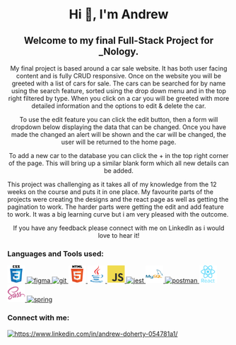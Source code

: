 <h1 align="center">Hi 👋, I'm Andrew</h1>
<h2 align="center">Welcome to my final Full-Stack Project for _Nology.</h2>



<p align="center">My final project is based around a car sale website. It has both user facing content and is fully CRUD responsive. Once on the website you will be greeted with a list of cars for sale. The cars can be searched for by name using the search feature, sorted using the drop down menu and in the top right filtered by type. When you click on a car you will be greeted with more detailed information and the options to edit & delete the car. </p>

<p align="center">To use the edit feature you can click the edit button, then a form will dropdown below displaying the data that can be changed. Once you have made the changed an alert will be shown and the car will be changed, the user will be returned to the home page.</p>

<p align="center">To add a new car to the database you can click the + in the top right corner of the page. This will bring up a similar blank form which all new details can be added.</p>

<p>This project was challenging as it takes all of my knowledge from the 12 weeks on the course and puts it in one place. My favourite parts of the projects were creating the designs and the react page as well as getting the pagination to work. The harder parts were getting the edit and add feature to work. It was a big learning curve but i am very pleased with the outcome. </p>

<p align="center">If you have any feedback please connect with me on LinkedIn as i would love to hear it!</p>

<h3 align="left">Languages and Tools used:</h3>
<p align="left"> <a href="https://www.w3schools.com/css/" target="_blank" rel="noreferrer"> <img src="https://raw.githubusercontent.com/devicons/devicon/master/icons/css3/css3-original-wordmark.svg" alt="css3" width="40" height="40"/> </a> <a href="https://www.figma.com/" target="_blank" rel="noreferrer"> <img src="https://www.vectorlogo.zone/logos/figma/figma-icon.svg" alt="figma" width="40" height="40"/> </a> <a href="https://git-scm.com/" target="_blank" rel="noreferrer"> <img src="https://www.vectorlogo.zone/logos/git-scm/git-scm-icon.svg" alt="git" width="40" height="40"/> </a> <a href="https://www.w3.org/html/" target="_blank" rel="noreferrer"> <img src="https://raw.githubusercontent.com/devicons/devicon/master/icons/html5/html5-original-wordmark.svg" alt="html5" width="40" height="40"/> </a> <a href="https://www.java.com" target="_blank" rel="noreferrer"> <img src="https://raw.githubusercontent.com/devicons/devicon/master/icons/java/java-original.svg" alt="java" width="40" height="40"/> </a> <a href="https://developer.mozilla.org/en-US/docs/Web/JavaScript" target="_blank" rel="noreferrer"> <img src="https://raw.githubusercontent.com/devicons/devicon/master/icons/javascript/javascript-original.svg" alt="javascript" width="40" height="40"/> </a> <a href="https://jestjs.io" target="_blank" rel="noreferrer"> <img src="https://www.vectorlogo.zone/logos/jestjsio/jestjsio-icon.svg" alt="jest" width="40" height="40"/> </a> <a href="https://www.mysql.com/" target="_blank" rel="noreferrer"> <img src="https://raw.githubusercontent.com/devicons/devicon/master/icons/mysql/mysql-original-wordmark.svg" alt="mysql" width="40" height="40"/> </a> <a href="https://postman.com" target="_blank" rel="noreferrer"> <img src="https://www.vectorlogo.zone/logos/getpostman/getpostman-icon.svg" alt="postman" width="40" height="40"/> </a> <a href="https://reactjs.org/" target="_blank" rel="noreferrer"> <img src="https://raw.githubusercontent.com/devicons/devicon/master/icons/react/react-original-wordmark.svg" alt="react" width="40" height="40"/> </a> <a href="https://sass-lang.com" target="_blank" rel="noreferrer"> <img src="https://raw.githubusercontent.com/devicons/devicon/master/icons/sass/sass-original.svg" alt="sass" width="40" height="40"/> </a> <a href="https://spring.io/" target="_blank" rel="noreferrer"> <img src="https://www.vectorlogo.zone/logos/springio/springio-icon.svg" alt="spring" width="40" height="40"/> </a> </p>

<h3 align="left">Connect with me:</h3>
<p align="left">
<a href="https://linkedin.com/in/https://www.linkedin.com/in/andrew-doherty-054781a1/" target="blank"><img align="center" src="https://raw.githubusercontent.com/rahuldkjain/github-profile-readme-generator/master/src/images/icons/Social/linked-in-alt.svg" alt="https://www.linkedin.com/in/andrew-doherty-054781a1/" height="30" width="40" /></a>
</p>

